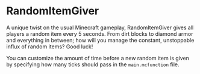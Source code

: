 # RandomItemGiver

A unique twist on the usual Minecraft gameplay, RandomItemGiver gives all players a random item every 5 seconds. From dirt blocks to diamond armor and everything in between; how will you manage the constant, unstoppable influx of random items? Good luck!

You can customize the amount of time before a new random item is given by specifying how many ticks should pass in the `main.mcfunction` file.

